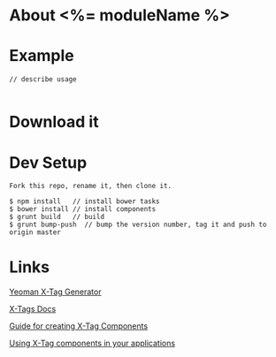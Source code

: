 # About <%= moduleName %>


# Example

```
// describe usage


```

# Download it



# Dev Setup

```
Fork this repo, rename it, then clone it.

$ npm install	// install bower tasks
$ bower install	// install components
$ grunt build   // build
$ grunt bump-push  // bump the version number, tag it and push to origin master

```



# Links

[Yeoman X-Tag Generator](https://github.com/x-tag/x-tag-generator)

[X-Tags Docs](http://x-tags.org/docs)

[Guide for creating X-Tag Components](https://github.com/x-tag/core/wiki/Creating-X-Tag-Components)

[Using X-Tag components in your applications](https://github.com/x-tag/core/wiki/Using-our-Web-Components-in-Your-Application)


